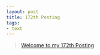 ```yaml
---
layout: post
title: 172th Posting
tags: 
- text
---
```


> [Welcome to my 172th Posting](https://janghan-kor.tistory.com/808)

